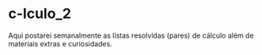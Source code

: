 # c-lculo_2
Aqui postarei semanalmente as listas resolvidas (pares) de cálculo além de materiais extras e curiosidades. 
